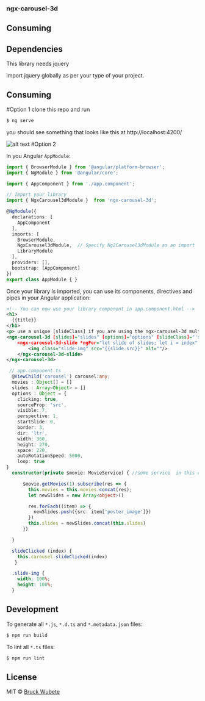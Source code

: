 
### ngx-carousel-3d

## Consuming

## Dependencies

This library needs jquery

import jquery globally as per your type of your project.

## Consuming

#Option 1
clone this repo and run

```bash
$ ng serve
```

you should see something that looks like this at http://localhost:4200/

![alt text](docs/ngx-carousel-3d-output.jpg "ngx-carousel-3d in Action")
#Option 2

In you Angular `AppModule`:

```typescript
import { BrowserModule } from '@angular/platform-browser';
import { NgModule } from '@angular/core';

import { AppComponent } from './app.component';

// Import your library
import { NgxCarousel3dModule }  from 'ngx-carousel-3d';

@NgModule({
  declarations: [
    AppComponent
  ],
  imports: [
    BrowserModule,
    NgxCarousel3dModule,  // Specify Ng2Carousel3dModule as an import
    LibraryModule
  ],
  providers: [],
  bootstrap: [AppComponent]
})
export class AppModule { }
```

Once your library is imported, you can use its components, directives and pipes in your Angular application:

```xml
<!-- You can now use your library component in app.component.html -->
<h1>
  {{title}}
</h1>
<p> use a unique [slideClass] if you are using the ngx-carousel-3d multiple times in a single page<p>
<ngx-carousel-3d [slides]="slides" [options]="options" [slideClass]="'someUniqueClass'" class="col-12" #carousel>
    <ngx-carousel-3d-slide *ngFor="let slide of slides; let i = index" (click)="slideClicked(i)">
        <img class="slide-img" src="{{slide.src}}" alt=""/>
    </ngx-carousel-3d-slide>
</ngx-carousel-3d>
```

```typescript
 // app.component.ts
  @ViewChild('carousel') carousel:any;
  movies : Object[] = []
  slides : Array<Object> = []
  options : Object = {
    clicking: true,
    sourceProp: 'src',
    visible: 7,
    perspective: 1,
    startSlide: 0,
    border: 3,
    dir: 'ltr',
    width: 360,
    height: 270,
    space: 220,
    autoRotationSpeed: 5000,
    loop: true
}
  constructor(private $movie: MovieService) { //some service  in this case Movie

      $movie.getMovies(1).subscribe(res => {
        this.movies = this.movies.concat(res);
        let newSlides = new Array<object>()

        res.forEach((item) => {
          newSlides.push({src: item['poster_image']})
        })
        this.slides = newSlides.concat(this.slides)
      })

  }

  slideClicked (index) {
    this.carousel.slideClicked(index)
   }
```

```css
  .slide-img {
    width: 100%;
    height: 100%;
  }

```

## Development

To generate all `*.js`, `*.d.ts` and `*.metadata.json` files:

```bash
$ npm run build
```

To lint all `*.ts` files:

```bash
$ npm run lint
```

## License

MIT © [Bruck Wubete](mailto:bruckwendwessenwubet@cmail.carleton.ca)
